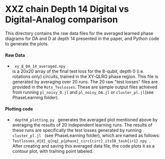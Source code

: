 # XXZ chain Depth 14 Digital vs Digital-Analog comparison

This directory contains the raw data files for the averaged learned phase diagrams for DA and D at depth 14 presented in the paper, and Python code to generate the plots.


#### Raw Data
<ul>
  <li>  <code> xy_8_DA_14_averaged.npy </code>  </li> is a 20x20 array of the final test loss for the 8-qubit, depth 0 (i.e. rotations only) circuits, trained in the XY-QLRO phase region.  This file is generated by averaging over 20 runs.  The 20 raw "test losses" files are provided in the <code>Rots_Teslosses</code>.  These are sample output files achieved from running <code>pl_noisy_D.jl</code> and <code>pl_noisy_DA.jl</code> or <code>cluster_pl.jl</code>(see PhaseLearning folder).
  
</ul>

#### Plotting code
  <ul>
    <li><code> depth0_plotting.py </code> generates the averaged plot mentioned above by averaging the results of 20 independent learning runs.  The results of these runs are specifically the test losses generated by running <code> cluster_pl.jl </code> (see PhaseLearning folder), which are named as follows: <code>Testlosses_d{d}_q{nq}_p{phase}_circ{circ}_its50_task{i+1}.npy </code>.<br />
After creating and saving this averaged data file, the code plots it as a contour plot, with training point labeled.
       </li>
    
  </ul>



